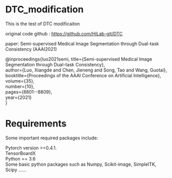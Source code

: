 # DTC_modification
This is the test of DTC modificaiton   

original code github : https://github.com/HiLab-git/DTC     

paper: Semi-supervised Medical Image Segmentation through Dual-task Consistency (AAAI2021)     

@inproceedings{luo2021semi,
  title={Semi-supervised Medical Image Segmentation through Dual-task Consistency},   
  author={Luo, Xiangde and Chen, Jieneng and Song, Tao and Wang, Guotai},      
  booktitle={Proceedings of the AAAI Conference on Artificial Intelligence},     
  volume={35},    
  number={10},    
  pages={8801--8809},    
  year={2021}     
}
# Requirements
Some important required packages include:

Pytorch version >=0.4.1.     
TensorBoardX    
Python == 3.6     
Some basic python packages such as Numpy, Scikit-image, SimpleITK, Scipy ......    
